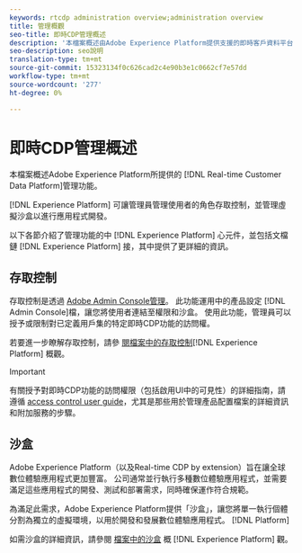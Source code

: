 ```yaml
---
keywords: rtcdp administration overview;administration overview
title: 管理概觀
seo-title: 即時CDP管理概述
description: '本檔案概述由Adobe Experience Platform提供支援的即時客戶資料平台的管理功能。 '
seo-description: seo說明
translation-type: tm+mt
source-git-commit: 15323134f0c626cad2c4e90b3e1c0662cf7e57dd
workflow-type: tm+mt
source-wordcount: '277'
ht-degree: 0%

---
```



# 即時CDP管理概述

本檔案概述Adobe Experience Platform所提供的 [!DNL Real-time Customer Data Platform]管理功能。

[!DNL Experience Platform] 可讓管理員管理使用者的角色存取控制，並管理虛擬沙盒以進行應用程式開發。

以下各節介紹了管理功能的中 [!DNL Experience Platform] 心元件，並包括文檔鏈 [!DNL Experience Platform] 接，其中提供了更詳細的資訊。

## 存取控制

存取控制是透過 [Adobe Admin Console管理](http://adminconsole.adobe.com)。 此功能運用中的產品設定 [!DNL Admin Console]檔，讓您將使用者連結至權限和沙盒。 使用此功能，管理員可以授予或限制對已定義用戶集的特定即時CDP功能的訪問權。

若要進一步瞭解存取控制，請參 [閱檔案中的存取控制](../../access-control/home.md)[!DNL Experience Platform] 概觀。

>[!IMPORTANT]
>有關授予對即時CDP功能的訪問權限（包括啟用UI中的可見性）的詳細指南，請遵循 [access control user guide](../../access-control/ui/overview.md)，尤其是那些用於管理產品配置檔案的詳細資訊和附加服務的步驟。

## 沙盒

Adobe Experience Platform（以及Real-time CDP by extension）旨在讓全球數位體驗應用程式更加豐富。 公司通常並行執行多種數位體驗應用程式，並需要滿足這些應用程式的開發、測試和部署需求，同時確保運作符合規範。

為滿足此需求，Adobe Experience Platform提供「沙盒」，讓您將單一執行個體分割為獨立的虛擬環境，以用於開發和發展數位體驗應用程式。 [!DNL Platform]

如需沙盒的詳細資訊，請參閱 [檔案中的沙盒](../../sandboxes/home.md) 概 [!DNL Experience Platform] 觀。